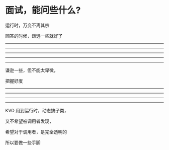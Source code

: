 
# 面试，能问些什么?



运行时，万变不离其宗


回答的时候，谦逊一些就好了


<hr>

<hr>



<hr>



<hr>


<hr>
谦逊一些，但不能太卑微，

把握好度

<hr>




<hr>

<hr>


<hr>



KVO 用到运行时，动态搞子类，


又不希望被调用者发现，

希望对于调用者，是完全透明的


所以要做一些手脚